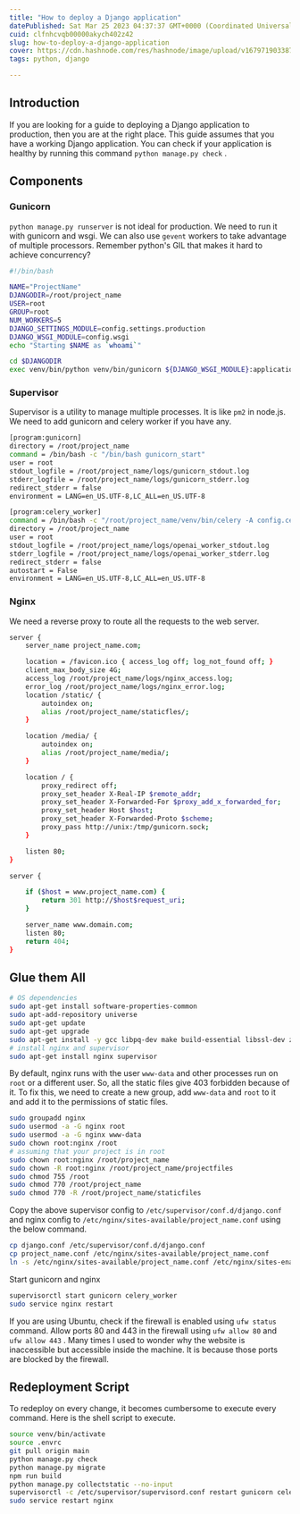 ```yaml
---
title: "How to deploy a Django application"
datePublished: Sat Mar 25 2023 04:37:37 GMT+0000 (Coordinated Universal Time)
cuid: clfnhcvqb00000akych402z42
slug: how-to-deploy-a-django-application
cover: https://cdn.hashnode.com/res/hashnode/image/upload/v1679719033877/810dc4df-1399-4a94-b937-2160ded86e8a.png
tags: python, django

---
```


## Introduction

If you are looking for a guide to deploying a Django application to production, then you are at the right place. This guide assumes that you have a working Django application. You can check if your application is healthy by running this command `python manage.py check` .

## Components

### Gunicorn

`python manage.py runserver` is not ideal for production. We need to run it with gunicorn and wsgi. We can also use `gevent` workers to take advantage of multiple processors. Remember python's GIL that makes it hard to achieve concurrency?

```bash
#!/bin/bash

NAME="ProjectName"
DJANGODIR=/root/project_name
USER=root
GROUP=root
NUM_WORKERS=5
DJANGO_SETTINGS_MODULE=config.settings.production
DJANGO_WSGI_MODULE=config.wsgi
echo "Starting $NAME as `whoami`"

cd $DJANGODIR
exec venv/bin/python venv/bin/gunicorn ${DJANGO_WSGI_MODULE}:application --name ${NAME} --workers ${NUM_WORKERS} --worker-class gevent --bind unix:///tmp/gunicorn.sock --log-level info --access-logfile ${DJANGODIR}/logs/django_server_stdout.log --error-logfile ${DJANGODIR}/logs/django_server_stderr.log --timeout 300
```

### Supervisor

Supervisor is a utility to manage multiple processes. It is like `pm2` in node.js. We need to add gunicorn and celery worker if you have any.

```bash
[program:gunicorn]
directory = /root/project_name
command = /bin/bash -c "/bin/bash gunicorn_start"
user = root
stdout_logfile = /root/project_name/logs/gunicorn_stdout.log
stderr_logfile = /root/project_name/logs/gunicorn_stderr.log
redirect_stderr = false
environment = LANG=en_US.UTF-8,LC_ALL=en_US.UTF-8

[program:celery_worker]
command = /bin/bash -c "/root/project_name/venv/bin/celery -A config.celery worker -c 10 -P gevent -Q openai -n openai_w1@%%h"
directory = /root/project_name
user = root
stdout_logfile = /root/project_name/logs/openai_worker_stdout.log
stderr_logfile = /root/project_name/logs/openai_worker_stderr.log
redirect_stderr = false
autostart = False
environment = LANG=en_US.UTF-8,LC_ALL=en_US.UTF-8
```

### Nginx

We need a reverse proxy to route all the requests to the web server.

```bash
server {
    server_name project_name.com;

    location = /favicon.ico { access_log off; log_not_found off; }
    client_max_body_size 4G;
    access_log /root/project_name/logs/nginx_access.log;
    error_log /root/project_name/logs/nginx_error.log;
    location /static/ {
        autoindex on;
        alias /root/project_name/staticfles/;
    }

    location /media/ {
        autoindex on;
        alias /root/project_name/media/;
    }

    location / {
        proxy_redirect off;
        proxy_set_header X-Real-IP $remote_addr;
        proxy_set_header X-Forwarded-For $proxy_add_x_forwarded_for;
        proxy_set_header Host $host;
        proxy_set_header X-Forwarded-Proto $scheme;
        proxy_pass http://unix:/tmp/gunicorn.sock;
    }

    listen 80;
}

server {

    if ($host = www.project_name.com) {
        return 301 http://$host$request_uri;
    }

    server_name www.domain.com;
    listen 80;
    return 404;
}
```

## Glue them All

```bash
# OS dependencies
sudo apt-get install software-properties-common
sudo apt-add-repository universe    
sudo apt-get update
sudo apt-get upgrade
sudo apt-get install -y gcc libpq-dev make build-essential libssl-dev zlib1g-dev libbz2-dev libreadline-dev libsqlite3-dev wget curl llvm libncurses5-dev libncursesw5-dev xz-utils tk-dev libffi-dev liblzma-dev python-openssl git python3 python-dev python3-dev libxml2-dev libxslt1-dev zlib1g-dev python-pip libmysqlclient-dev gcc libpq-dev python-dev python-pip python-wheel python3-dev python3-pip python3-venv python3-wheel
# install nginx and supervisor
sudo apt-get install nginx supervisor
```

By default, nginx runs with the user `www-data` and other processes run on `root` or a different user. So, all the static files give 403 forbidden because of it. To fix this, we need to create a new group, add `www-data` and `root` to it and add it to the permissions of static files.

```bash
sudo groupadd nginx
sudo usermod -a -G nginx root
sudo usermod -a -G nginx www-data
sudo chown root:nginx /root
# assuming that your project is in root
sudo chown root:nginx /root/project_name
sudo chown -R root:nginx /root/project_name/projectfiles
sudo chmod 755 /root
sudo chmod 770 /root/project_name
sudo chmod 770 -R /root/project_name/staticfiles
```

Copy the above supervisor config to `/etc/supervisor/conf.d/django.conf` and nginx config to `/etc/nginx/sites-available/project_name.conf` using the below command.

```bash
cp django.conf /etc/supervisor/conf.d/django.conf
cp project_name.conf /etc/nginx/sites-available/project_name.conf
ln -s /etc/nginx/sites-available/project_name.conf /etc/nginx/sites-enabled/project_name.conf
```

Start gunicorn and nginx

```bash
supervisorctl start gunicorn celery_worker
sudo service nginx restart
```

If you are using Ubuntu, check if the firewall is enabled using `ufw status` command. Allow ports 80 and 443 in the firewall using `ufw allow 80` and `ufw allow 443` . Many times I used to wonder why the website is inaccessible but accessible inside the machine. It is because those ports are blocked by the firewall.

## Redeployment Script

To redeploy on every change, it becomes cumbersome to execute every command. Here is the shell script to execute.

```bash
source venv/bin/activate
source .envrc
git pull origin main
python manage.py check
python manage.py migrate
npm run build
python manage.py collectstatic --no-input
supervisorctl -c /etc/supervisor/supervisord.conf restart gunicorn celery_worker
sudo service restart nginx
```